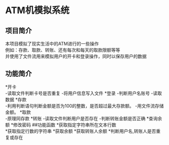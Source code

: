 #  ATM机模拟系统  
##  项目简介
本项目模拟了现实生活中的ATM进行的一些操作  
例如：存款、取款、转账、还有每次和每天的取款限额等等  
并使用了文件流用来模拟用户的开卡和登录操作，同时以保存用户的数据  
##  功能简介
*开卡  
-读取文件判断卡号是否重复
-将用户信息写入文件
*登录
-判断用户名账号
-读取数据
*存款  
-利用判断语句判断金额是否为100的整数，是否超过最大存款额。
-用文件流存储金额。
*取款  
-原理同存款
*转账
-读取文件判断用户是否存在
-判断转账金额是否正确
*查询余额
*修改密码
##功能函数
*获取指定字符串所在文本行数  
*获取指定行数的字符串
*获取余额
*获取转账人余额
*判断用户名,转账人是否重复或存在
